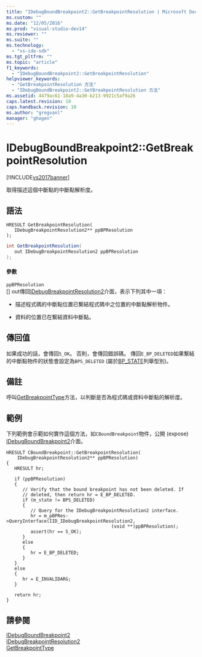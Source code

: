 ```yaml
---
title: "IDebugBoundBreakpoint2::GetBreakpointResolution | Microsoft Docs"
ms.custom: ""
ms.date: "12/05/2016"
ms.prod: "visual-studio-dev14"
ms.reviewer: ""
ms.suite: ""
ms.technology: 
  - "vs-ide-sdk"
ms.tgt_pltfrm: ""
ms.topic: "article"
f1_keywords: 
  - "IDebugBoundBreakpoint2::GetBreakpointResolution"
helpviewer_keywords: 
  - "GetBreakpointResolution 方法"
  - "IDebugBoundBreakpoint2::GetBreakpointResolution 方法"
ms.assetid: 4479ac61-18a9-4a30-b213-9921c5af9a26
caps.latest.revision: 10
caps.handback.revision: 10
ms.author: "gregvanl"
manager: "ghogen"
---
```

# IDebugBoundBreakpoint2::GetBreakpointResolution
[!INCLUDE[vs2017banner](../../../code-quality/includes/vs2017banner.md)]

取得描述這個中斷點的中斷點解析度。  
  
## 語法  
  
```cpp#  
HRESULT GetBreakpointResolution(   
   IDebugBreakpointResolution2** ppBPResolution  
);  
```  
  
```c#  
int GetBreakpointResolution(   
   out IDebugBreakpointResolution2 ppBPResolution  
);  
```  
  
#### 參數  
 `ppBPResolution`  
 \[\] out傳回[IDebugBreakpointResolution2](../../../extensibility/debugger/reference/idebugbreakpointresolution2.md)介面，表示下列其中一項：  
  
-   描述程式碼的中斷點位置已繫結程式碼中之位置的中斷點解析物件。  
  
-   資料的位置已在繫結資料中斷點。  
  
## 傳回值  
 如果成功的話，會傳回`S_OK`。 否則，會傳回錯誤碼。  傳回`E_BP_DELETED`如果繫結的中斷點物件的狀態會設定為`BPS_DELETED` \(屬於[BP\_STATE](../../../extensibility/debugger/reference/bp-state.md)列舉型別\)。  
  
## 備註  
 呼叫[GetBreakpointType](../../../extensibility/debugger/reference/idebugbreakpointresolution2-getbreakpointtype.md)方法，以判斷是否為程式碼或資料中斷點的解析度。  
  
## 範例  
 下列範例會示範如何實作這個方法，如`CBoundBreakpoint`物件，公開 \(expose\) [IDebugBoundBreakpoint2](../../../extensibility/debugger/reference/idebugboundbreakpoint2.md)介面。  
  
```  
HRESULT CBoundBreakpoint::GetBreakpointResolution(  
    IDebugBreakpointResolution2** ppBPResolution)  
{    
   HRESULT hr;    
  
   if (ppBPResolution)    
   {    
      // Verify that the bound breakpoint has not been deleted. If   
      // deleted, then return hr = E_BP_DELETED.    
      if (m_state != BPS_DELETED)    
      {    
         // Query for the IDebugBreakpointResolution2 interface.    
         hr = m_pBPRes->QueryInterface(IID_IDebugBreakpointResolution2,  
                                       (void **)ppBPResolution);  
         assert(hr == S_OK);    
      }    
      else    
      {    
         hr = E_BP_DELETED;    
      }    
   }    
   else    
   {    
      hr = E_INVALIDARG;    
   }    
  
   return hr;    
}    
```  
  
## 請參閱  
 [IDebugBoundBreakpoint2](../../../extensibility/debugger/reference/idebugboundbreakpoint2.md)   
 [IDebugBreakpointResolution2](../../../extensibility/debugger/reference/idebugbreakpointresolution2.md)   
 [GetBreakpointType](../../../extensibility/debugger/reference/idebugbreakpointresolution2-getbreakpointtype.md)
